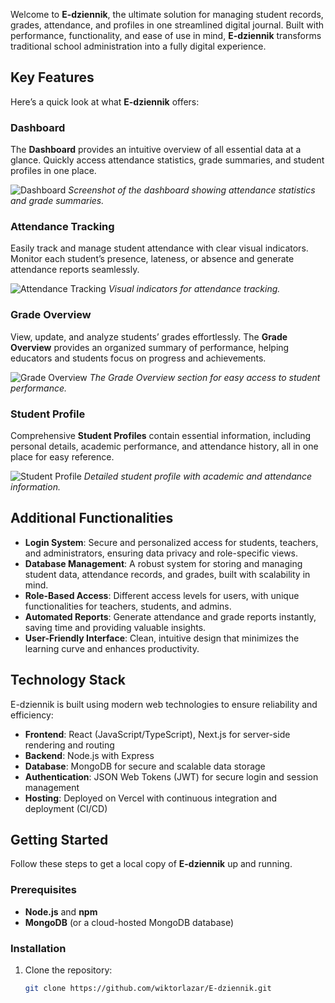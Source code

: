 Welcome to **E-dziennik**, the ultimate solution for managing student records, grades, attendance, and profiles in one streamlined digital journal. Built with performance, functionality, and ease of use in mind, **E-dziennik** transforms traditional school administration into a fully digital experience.

## Key Features

Here’s a quick look at what **E-dziennik** offers:

### **Dashboard**
The **Dashboard** provides an intuitive overview of all essential data at a glance. Quickly access attendance statistics, grade summaries, and student profiles in one place.

![Dashboard](https://img.freepik.com/free-vector/professional-dashboard-element-collection_23-2148360993.jpg?semt=ais_hybrid)
*Screenshot of the dashboard showing attendance statistics and grade summaries.*

### **Attendance Tracking**
Easily track and manage student attendance with clear visual indicators. Monitor each student’s presence, lateness, or absence and generate attendance reports seamlessly.

![Attendance Tracking](https://img.freepik.com/premium-photo/man-pointing-designated-meeting-attendance-tracking-system_1218867-7093.jpg)
*Visual indicators for attendance tracking.*

### **Grade Overview**
View, update, and analyze students’ grades effortlessly. The **Grade Overview** provides an organized summary of performance, helping educators and students focus on progress and achievements.

![Grade Overview](https://media.istockphoto.com/id/1143017063/vector/school-grade-results-vector-icons-letters-and-plus-grades-marks-in-red-circle.jpg?s=612x612&w=0&k=20&c=bsycxRXFcTjOIWm1vtd7D30vxtLuW-Zu_RG62HyQD6k=)
*The Grade Overview section for easy access to student performance.*

### **Student Profile**
Comprehensive **Student Profiles** contain essential information, including personal details, academic performance, and attendance history, all in one place for easy reference.

![Student Profile](https://plus.unsplash.com/premium_photo-1682089892133-556bde898f2c?fm=jpg&q=60&w=3000&ixlib=rb-4.0.3&ixid=M3wxMjA3fDB8MHxzZWFyY2h8MXx8c3R1ZGVudCUyMHByb2ZpbGV8ZW58MHx8MHx8fDA%3D)
*Detailed student profile with academic and attendance information.*

## Additional Functionalities

- **Login System**: Secure and personalized access for students, teachers, and administrators, ensuring data privacy and role-specific views.
- **Database Management**: A robust system for storing and managing student data, attendance records, and grades, built with scalability in mind.
- **Role-Based Access**: Different access levels for users, with unique functionalities for teachers, students, and admins.
- **Automated Reports**: Generate attendance and grade reports instantly, saving time and providing valuable insights.
- **User-Friendly Interface**: Clean, intuitive design that minimizes the learning curve and enhances productivity.


## Technology Stack

E-dziennik is built using modern web technologies to ensure reliability and efficiency:

- **Frontend**: React (JavaScript/TypeScript), Next.js for server-side rendering and routing
- **Backend**: Node.js with Express
- **Database**: MongoDB for secure and scalable data storage
- **Authentication**: JSON Web Tokens (JWT) for secure login and session management
- **Hosting**: Deployed on Vercel with continuous integration and deployment (CI/CD)

## Getting Started

Follow these steps to get a local copy of **E-dziennik** up and running.

### Prerequisites

- **Node.js** and **npm**
- **MongoDB** (or a cloud-hosted MongoDB database)

### Installation

1. Clone the repository:
   ```bash
   git clone https://github.com/wiktorlazar/E-dziennik.git

